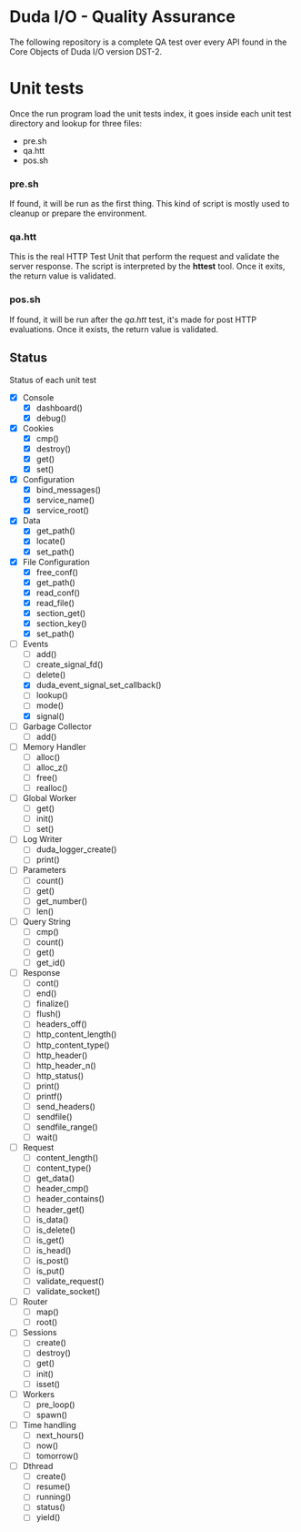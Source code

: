 # Duda I/O - Quality Assurance

The following repository is a complete QA test over every API found in the Core Objects of Duda I/O version DST-2.

# Unit tests

Once the run program load the unit tests index, it goes inside each unit test directory and lookup for three files:

- pre.sh
- qa.htt
- pos.sh

### pre.sh

If found, it will be run as the first thing. This kind of script is mostly used to cleanup or prepare the environment.

### qa.htt

This is the real HTTP Test Unit that perform the request and validate the server response. The script is interpreted by the __httest__ tool. Once it exits, the return value is validated.

### pos.sh

If found, it will be run after the _qa.htt_ test, it's made for post HTTP evaluations. Once it exists, the return value is validated.


## Status

Status of each unit test

- [x] Console
  - [x] dashboard()
  - [x] debug()
- [x] Cookies
  - [x] cmp()
  - [x] destroy()
  - [x] get()
  - [x] set()
- [x] Configuration
  - [x] bind_messages()
  - [x] service_name()
  - [x] service_root()
- [x] Data
  - [x] get_path()
  - [x] locate()
  - [x] set_path()
- [x] File Configuration
  - [x] free_conf()
  - [x] get_path()
  - [x] read_conf()
  - [x] read_file()
  - [x] section_get()
  - [x] section_key()
  - [x] set_path()
- [ ] Events
  - [ ] add()
  - [ ] create_signal_fd()
  - [ ] delete()
  - [x] duda_event_signal_set_callback()
  - [ ] lookup()
  - [ ] mode()
  - [x] signal()
- [ ] Garbage Collector
  - [ ] add()
- [ ] Memory Handler
  - [ ] alloc()
  - [ ] alloc_z()
  - [ ] free()
  - [ ] realloc()
- [ ] Global Worker
  - [ ] get()
  - [ ] init()
  - [ ] set()
- [ ] Log Writer
  - [ ] duda_logger_create()
  - [ ] print()
- [ ] Parameters
  - [ ] count()
  - [ ] get()
  - [ ] get_number()
  - [ ] len()
- [ ] Query String
  - [ ] cmp()
  - [ ] count()
  - [ ] get()
  - [ ] get_id()
- [ ] Response
  - [ ] cont()
  - [ ] end()
  - [ ] finalize()
  - [ ] flush()
  - [ ] headers_off()
  - [ ] http_content_length()
  - [ ] http_content_type()
  - [ ] http_header()
  - [ ] http_header_n()
  - [ ] http_status()
  - [ ] print()
  - [ ] printf()
  - [ ] send_headers()
  - [ ] sendfile()
  - [ ] sendfile_range()
  - [ ] wait()
- [ ] Request
  - [ ] content_length()
  - [ ] content_type()
  - [ ] get_data()
  - [ ] header_cmp()
  - [ ] header_contains()
  - [ ] header_get()
  - [ ] is_data()
  - [ ] is_delete()
  - [ ] is_get()
  - [ ] is_head()
  - [ ] is_post()
  - [ ] is_put()
  - [ ] validate_request()
  - [ ] validate_socket()
- [ ] Router
  - [ ] map()
  - [ ] root()
- [ ] Sessions
  - [ ] create()
  - [ ] destroy()
  - [ ] get()
  - [ ] init()
  - [ ] isset()
- [ ] Workers
  - [ ] pre_loop()
  - [ ] spawn()
- [ ] Time handling
  - [ ] next_hours()
  - [ ] now()
  - [ ] tomorrow()
- [ ] Dthread
  - [ ] create()
  - [ ] resume()
  - [ ] running()
  - [ ] status()
  - [ ] yield()
